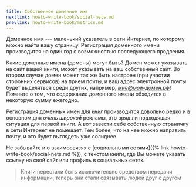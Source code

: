 ```yaml
---
title: Собственное доменное имя
nextlink: howto-write-book/social-nets.md
prevlink: howto-write-book/metrics.md
---
```


Доменное имя --- маленький указатель в сети Интернет, по которому
можно найти вашу страницу.  Регистрация доменного имени производится
на один год с возможностью последующего продления.

Какие доменные имена (домены) могут быть?  Домен может указывать на
сайт вашей книги, может указывать на ваш собственный сайт.  Во втором
случае домен может так же быть настроен (при участии сторонних
сервисов) на прием почты, и ваш адрес электронной почты будет
выделяться среди других, например, *мне@мой-домен.рф*!  Помните о том,
что содержание доменного имени обходится в некоторую сумму ежегодно.

Регистрация доменных имен для *книг* производится довольно редко и в
основном для *очень широкой* рекламы, это вряд ли подходящая ситуация
для первой книги.  А вот завести себе собственную страничку в сети
Интернет не помешает.  Тем более, что на нее можно направить почту, и
это будет выглядеть уже солиднее.

Не забывайте и о взаимосвязях с [социальными сетями]({% link
howto-write-book/social-nets.md %}), с текстом книги, где Вы можете
указать ссылку на свой сайт или профиль в социальных сетях.

> Книги перестали быть исключительно средством передачи информации,
> теперь они стали связывать людей друг с другом

